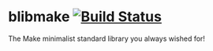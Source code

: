 # blibmake [![Build Status](https://app.travis-ci.com/bahmanm/blibmake.svg?branch=main)](https://app.travis-ci.com/bahmanm/blibmake)
The Make minimalist standard library you always wished for!
